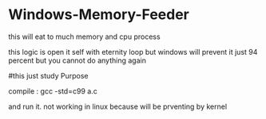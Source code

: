 # Windows-Memory-Feeder

this will eat to much memory and cpu process

this logic is open it self with eternity loop but windows will prevent it
just 94 percent but you cannot do anything again


#this just study Purpose


compile :
gcc -std=c99 a.c

and run it.
not working in linux because will be prventing
by kernel
